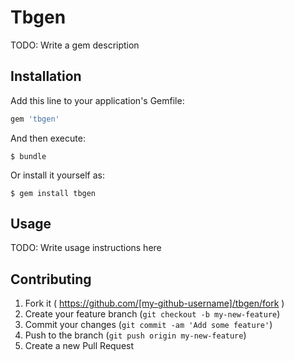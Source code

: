 # Tbgen

TODO: Write a gem description

## Installation

Add this line to your application's Gemfile:

```ruby
gem 'tbgen'
```

And then execute:

    $ bundle

Or install it yourself as:

    $ gem install tbgen

## Usage

TODO: Write usage instructions here

## Contributing

1. Fork it ( https://github.com/[my-github-username]/tbgen/fork )
2. Create your feature branch (`git checkout -b my-new-feature`)
3. Commit your changes (`git commit -am 'Add some feature'`)
4. Push to the branch (`git push origin my-new-feature`)
5. Create a new Pull Request
